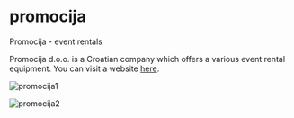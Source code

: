 # promocija
Promocija - event rentals

Promocija d.o.o. is a Croatian company which offers a various event rental equipment. You can visit a website [here](https://www.promocija-ri.com/).

![promocija1](https://user-images.githubusercontent.com/67807290/132418925-e8a08d03-d27a-4f47-9a62-5fcaa51fc3c2.jpg)

![promocija2](https://user-images.githubusercontent.com/67807290/132418939-37ff6ae3-5954-42bc-b2cf-bcfcb48f09b9.jpg)

